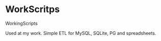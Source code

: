 WorkScritps
===========

WorkingScripts

Used at my work. Simple ETL for MySQL, SQLite, PG and spreadsheets.
